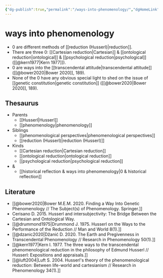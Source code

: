 ```yaml
---
{"dg-publish":true,"permalink":"/ways-into-phenomenology/","dgHomeLink":false,"dgPassFrontmatter":false}
---
```


# ways into phenomenology
- 0 are different methods of [[reduction (Husserl)|reduction]].
- There are three 0: [[Cartesian reduction|Cartesian]] & [[ontological reduction|ontological]] & [[psychological reduction|psychological]] ([[@kern1977|Kern 1977]]).
- 0 are ways into the [[transcendental attitude|transcendental attitude]] ([[@bower2020|Bower 2020]], 189).
- None of the 0 have any obvious special light to shed on the issue of [[genetic constitution|genetic constitution]] ([[@bower2020|Bower 2020]], 189).



## Thesaurus
- Parents
	- [[Husserl|Husserl]]
	- [[phenomenology|phenomenology]]
- Siblings
	- [[phenomenological perspectives|phenomenological perspectives]]
	- [[reduction (Husserl)|reduction (Husserl)]]
- Kinds
	- [[Cartesian reduction|Cartesian reduction]]
	- [[ontological reduction|ontological reduction]]
	- [[psychological reduction|psychological reduction]]
- &
	- [[historical reflection & ways into phenomenology|0 & historical reflection]]


## Literature
- [[@bower2020|Bower M.E.M. 2020. Finding a Way Into Genetic Phenomenology // The Subject(s) of Phenomenology. Springer.]]
- Cerisano D. 2015. Husserl and intersubjectivity: The Bridge Between the Cartesian and Ontological Way.
- [[@drummond1975|Drummond J. 1975. Husserl on the Ways to the Performance of the Reduction // Man and World 8(1).]]
- [[@dzanic2020|Džanić D. 2020. The Earth and Pregivenness in Transcendental Phenomenology // Research in Phenomenology 50(1).]]
- [[@kern1977|Kern I. 1977. The three ways to the transcendental phenomenological reduction in the philosophy of Edmund Husserl // Husserl: Expositions and appraisals.]]
- [[@luft2004|Luft S. 2004. Husserl's theory of the phenomenological reduction: Between life-world and cartesianism // Research in Phenomenology 34(1).]]


